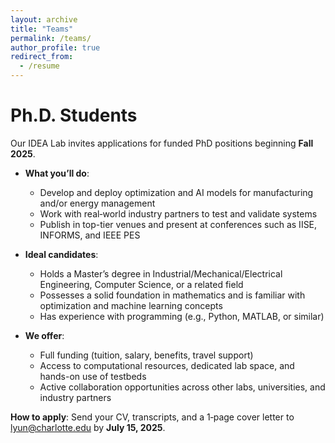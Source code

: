 ```yaml
---
layout: archive
title: "Teams"
permalink: /teams/
author_profile: true
redirect_from:
  - /resume
---
```


Ph.D. Students
======

Our IDEA Lab invites applications for funded PhD positions beginning __Fall 2025__.

* __What you’ll do__:
  *	Develop and deploy optimization and AI models for manufacturing and/or energy management
  *	Work with real‑world industry partners to test and validate systems
  *	Publish in top-tier venues and present at conferences such as IISE, INFORMS, and IEEE PES

* __Ideal candidates__:
  *	Holds a Master’s degree in Industrial/Mechanical/Electrical Engineering, Computer Science, or a related field
  *	Possesses a solid foundation in mathematics and is familiar with optimization and machine learning concepts
  *	Has experience with programming (e.g., Python, MATLAB, or similar)

* __We offer__:
  *	Full funding (tuition, salary, benefits, travel support)
  *	Access to computational resources, dedicated lab space, and hands-on use of testbeds
  *	Active collaboration opportunities across other labs, universities, and industry partners

__How to apply__: Send your CV, transcripts, and a 1‑page cover letter to <a href="mailto:lyun@charlotte.edu">lyun@charlotte.edu</a> by __July 15, 2025__.
